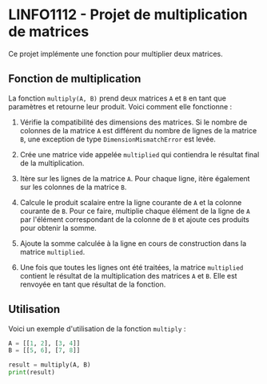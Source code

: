 # LINFO1112 - Projet de multiplication de matrices

Ce projet implémente une fonction pour multiplier deux matrices.

## Fonction de multiplication

La fonction `multiply(A, B)` prend deux matrices `A` et `B` en tant que paramètres et retourne leur produit. Voici comment elle fonctionne :

1. Vérifie la compatibilité des dimensions des matrices. Si le nombre de colonnes de la matrice `A` est différent du nombre de lignes de la matrice `B`, une exception de type `DimensionMismatchError` est levée.

2. Crée une matrice vide appelée `multiplied` qui contiendra le résultat final de la multiplication.

3. Itère sur les lignes de la matrice `A`. Pour chaque ligne, itère également sur les colonnes de la matrice `B`.

4. Calcule le produit scalaire entre la ligne courante de `A` et la colonne courante de `B`. Pour ce faire, multiplie chaque élément de la ligne de `A` par l'élément correspondant de la colonne de `B` et ajoute ces produits pour obtenir la somme.

5. Ajoute la somme calculée à la ligne en cours de construction dans la matrice `multiplied`.

6. Une fois que toutes les lignes ont été traitées, la matrice `multiplied` contient le résultat de la multiplication des matrices `A` et `B`. Elle est renvoyée en tant que résultat de la fonction.

## Utilisation

Voici un exemple d'utilisation de la fonction `multiply` :

```python
A = [[1, 2], [3, 4]]
B = [[5, 6], [7, 8]]

result = multiply(A, B)
print(result)
